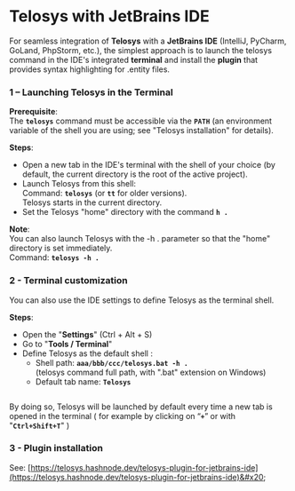 # Telosys with JetBrains IDE

For seamless integration of **Telosys** with a **JetBrains IDE** (IntelliJ, PyCharm, GoLand, PhpStorm, etc.), the simplest approach is to launch the telosys command in the IDE's integrated **terminal** and install the **plugin** that provides syntax highlighting for .entity files.



### 1 – Launching Telosys in the Terminal

**Prerequisite**: \
The **`telosys`** command must be accessible via the **`PATH`** (an environment variable of the shell you are using; see "Telosys installation" for details).

**Steps**:

* Open a new tab in the IDE's terminal with the shell of your choice (by default, the current directory is the root of the active project).&#x20;
* Launch Telosys from this shell: \
  Command: **`telosys`** (or **`tt`** for older versions). \
  Telosys starts in the current directory.
* Set the Telosys "home" directory with the command  **`h .`**&#x20;

**Note**: \
You can also launch Telosys with the -h . parameter so that the "home" directory is set immediately.\
Command:   **`telosys -h .`**&#x20;



### 2 - Terminal customization

You can also use the IDE settings to define Telosys as the terminal shell.

**Steps**:

* Open the "**Settings**" (Ctrl + Alt + S)
* Go to  "**Tools / Terminal**"
* Define Telosys as the default shell :&#x20;
  * Shell path:  **`aaa/bbb/ccc/telosys.bat -h .`**\
    (telosys command full path, with ".bat" extension on Windows)
  * Default tab name: **`Telosys`**

<figure><img src="https://res.cloudinary.com/dhcihuzk8/image/upload/v1734729617/JetBrains-Settings-Terminal-Telosys.png" alt=""><figcaption></figcaption></figure>



By doing so, Telosys will be launched by default every time a new tab is opened in the terminal ( for example by clicking on “**`+`**” or with "**`Ctrl+Shift+T`**" )



### 3 - Plugin installation

See: [https://telosys.hashnode.dev/telosys-plugin-for-jetbrains-ide](https://telosys.hashnode.dev/telosys-plugin-for-jetbrains-ide)&#x20;
